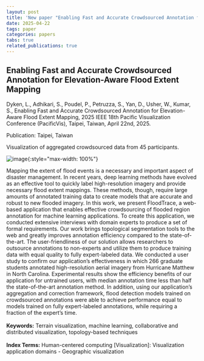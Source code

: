 ```yaml
---
layout: post
title: 'New paper "Enabling Fast and Accurate Crowdsourced Annotation for Elevation-Aware Flood Extent Mapping"'
date: 2025-04-22
tags: paper
categories: papers
tabs: true
related_publications: true
---
```


## Enabling Fast and Accurate Crowdsourced Annotation for Elevation-Aware Flood Extent Mapping
Dyken, L., Adhikari, S., Poudel, P., Petruzza, S., Yan, D., Usher, W., Kumar, S., Enabling Fast and Accurate Crowdsourced Annotation for Elevation-Aware Flood Extent Mapping, 2025 IEEE 18th Pacific Visualization Conference (PacificVis), Taipei, Taiwan, April 22nd, 2025.

Publication: Taipei, Taiwan

Visualization of aggregated crowdsourced data from 45 participants.

![image](https://www.evl.uic.edu/output/originals/flood-annotation-pvis25.png-srcw.jpg){:style="max-width: 100%"}

Mapping the extent of flood events is a necessary and important aspect of disaster management. In recent years, deep learning methods have evolved as an effective tool to quickly label high-resolution imagery and provide necessary flood extent mappings. These methods, though, require large amounts of annotated training data to create models that are accurate and robust to new flooded imagery. In this work, we present FloodTrace, a web-based application that enables effective crowdsourcing of flooded region annotation for machine learning applications. To create this application, we conducted extensive interviews with domain experts to produce a set of formal requirements. Our work brings topological segmentation tools to the web and greatly improves annotation efficiency compared to the state-of-the-art. The user-friendliness of our solution allows researchers to outsource annotations to non-experts and utilize them to produce training data with equal quality to fully expert-labeled data. We conducted a user study to confirm our application’s effectiveness in which 266 graduate students annotated high-resolution aerial imagery from Hurricane Matthew in North Carolina. Experimental results show the efficiency benefits of our application for untrained users, with median annotation time less than half the state-of-the-art annotation method. In addition, using our application’s aggregation and correction framework, flood detection models trained on crowdsourced annotations were able to achieve performance equal to models trained on fully expert-labeled annotations, while requiring a fraction of the expert&rsquo;s time.<br><br>
<strong>Keywords:</strong> Terrain visualization, machine learning, collaborative and distributed visualization, topology-based techniques<br><br>
<strong>Index Terms:</strong> Human-centered computing [Visualization]: Visualization application domains - Geographic visualization